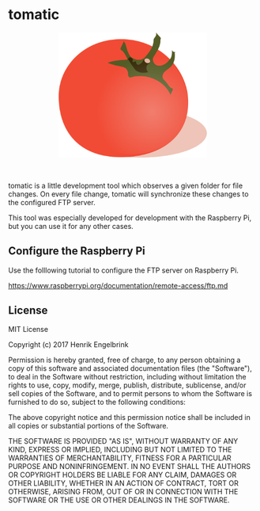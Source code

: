 # tomatic

<p align="center">
	<a href="https://github.com/hengel2810/tomatic/blob/master/README.md">
	<img alt="tomatic" src="https://raw.githubusercontent.com/hengel2810/tomatic/master/src/assets/icons/icon.png" width="300"/>
	</a>
</p>

<br>

<p>
tomatic is a little development tool which observes a given folder for file changes. 
On every file change, tomatic will synchronize these changes to the configured FTP server. 
</p>

<p>
This tool was especially developed for development with the Raspberry Pi, but you can use it for any other cases.
</p>

## Configure the Raspberry Pi

<p>Use the folllowing tutorial to configure the FTP server on Raspberry Pi.</p>

https://www.raspberrypi.org/documentation/remote-access/ftp.md

## License

MIT License

Copyright (c) 2017 Henrik Engelbrink

Permission is hereby granted, free of charge, to any person obtaining a copy
of this software and associated documentation files (the "Software"), to deal
in the Software without restriction, including without limitation the rights
to use, copy, modify, merge, publish, distribute, sublicense, and/or sell
copies of the Software, and to permit persons to whom the Software is
furnished to do so, subject to the following conditions:

The above copyright notice and this permission notice shall be included in all
copies or substantial portions of the Software.

THE SOFTWARE IS PROVIDED "AS IS", WITHOUT WARRANTY OF ANY KIND, EXPRESS OR
IMPLIED, INCLUDING BUT NOT LIMITED TO THE WARRANTIES OF MERCHANTABILITY,
FITNESS FOR A PARTICULAR PURPOSE AND NONINFRINGEMENT. IN NO EVENT SHALL THE
AUTHORS OR COPYRIGHT HOLDERS BE LIABLE FOR ANY CLAIM, DAMAGES OR OTHER
LIABILITY, WHETHER IN AN ACTION OF CONTRACT, TORT OR OTHERWISE, ARISING FROM,
OUT OF OR IN CONNECTION WITH THE SOFTWARE OR THE USE OR OTHER DEALINGS IN THE
SOFTWARE.
